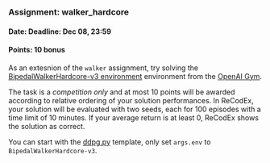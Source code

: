 ### Assignment: walker_hardcore
#### Date: Deadline: Dec 08, 23:59
#### Points: 10 bonus

As an extesnion of the `walker` assignment, try solving the
[BipedalWalkerHardcore-v3 environment](https://gym.openai.com/envs/BipedalWalkerHardcore-v2)
environment from the [OpenAI Gym](https://gym.openai.com/).

The task is a _competition only_ and at most 10 points will be awarded according to
relative ordering of your solution performances. In ReCodEx, your solution
will be evaluated with two seeds, each for 100 episodes with a time limit of 10 minutes.
If your average return is at least 0, ReCodEx shows the solution as correct.

You can start with the [ddpg.py](https://github.com/ufal/npfl122/tree/master/labs/07/ddpg.py)
template, only set `args.env` to `BipedalWalkerHardcore-v3`.
